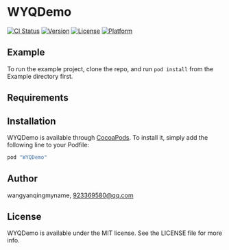 # WYQDemo

[![CI Status](http://img.shields.io/travis/wangyanqingmyname/WYQDemo.svg?style=flat)](https://travis-ci.org/wangyanqingmyname/WYQDemo)
[![Version](https://img.shields.io/cocoapods/v/WYQDemo.svg?style=flat)](http://cocoapods.org/pods/WYQDemo)
[![License](https://img.shields.io/cocoapods/l/WYQDemo.svg?style=flat)](http://cocoapods.org/pods/WYQDemo)
[![Platform](https://img.shields.io/cocoapods/p/WYQDemo.svg?style=flat)](http://cocoapods.org/pods/WYQDemo)

## Example

To run the example project, clone the repo, and run `pod install` from the Example directory first.

## Requirements

## Installation

WYQDemo is available through [CocoaPods](http://cocoapods.org). To install
it, simply add the following line to your Podfile:

```ruby
pod "WYQDemo"
```

## Author

wangyanqingmyname, 923369580@qq.com

## License

WYQDemo is available under the MIT license. See the LICENSE file for more info.
